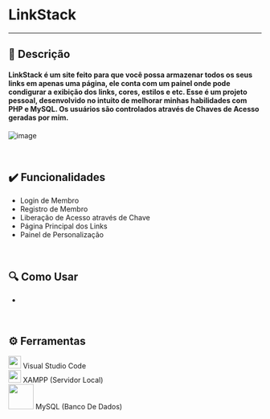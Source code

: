 # LinkStack

<hr>

## 📑 Descrição

<h4> LinkStack é um site feito para que você possa armazenar todos os seus links em apenas uma página, ele conta com um painel onde pode condigurar a exibição dos links, cores, estilos e etc. Esse é um projeto pessoal, desenvolvido no intuito de melhorar minhas habilidades com PHP e MySQL. Os usuários são controlados através de Chaves de Acesso geradas por mim. </h4>

![image](https://user-images.githubusercontent.com/71471494/164951876-54f83bfa-fc1c-4848-8f6f-e406012e68d2.png)

<br>

## ✔️ Funcionalidades

<ul>
  <li> Login de Membro </li>
  <li> Registro de Membro </li>
  <li> Liberação de Acesso através de Chave </li>
  <li> Página Principal dos Links </li>
  <li> Painel de Personalização </li>
</ul>

<br>

## 🔍 Como Usar

<ul>
  <li> </li>
</ul>

<br>

## ⚙️ Ferramentas

[<img src="https://upload.wikimedia.org/wikipedia/commons/9/9a/Visual_Studio_Code_1.35_icon.svg" width="25em">](https://code.visualstudio.com) Visual Studio Code
<br>
[<img src="https://upload.wikimedia.org/wikipedia/commons/d/dc/XAMPP_Logo.png" width="25em">](https://pt-br.reactjs.org) XAMPP (Servidor Local)
<br>
[<img src="https://upload.wikimedia.org/wikipedia/commons/0/0a/MySQL_textlogo.svg" width="50em">](https://pt-br.reactjs.org) MySQL (Banco De Dados)
